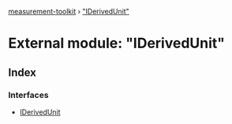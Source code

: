 [measurement-toolkit](../README.md) › ["IDerivedUnit"](_iderivedunit_.md)

# External module: "IDerivedUnit"

## Index

### Interfaces

* [IDerivedUnit](../interfaces/_iderivedunit_.iderivedunit.md)

